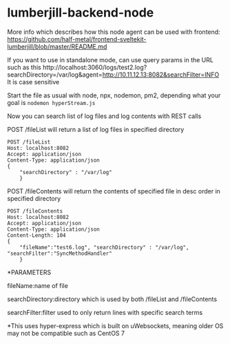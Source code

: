 # lumberjill-backend-node
More info which describes how this node agent can be used with frontend:
https://github.com/half-metal/frontend-sveltekit-lumberjill/blob/master/README.md


If you want to use in standalone mode, can use query params in the URL such as this
http://localhost:3060/logs/test2.log?searchDirectory=/var/log&agent=http://10.11.12.13:8082&searchFilter=INFO
It is case sensitive

Start the file as usual with node, npx, nodemon, pm2, depending what your goal is
```nodemon hyperStream.js```

Now you can search list of log files and log contents with REST calls

POST /fileList will return a list of log files in specified directory
```
POST /fileList
Host: localhost:8082
Accept: application/json
Content-Type: application/json
{
    "searchDirectory" : "/var/log"
    }
```
    
POST /fileContents will return the contents of specified file in desc order in specified directory
```
POST /fileContents 
Host: localhost:8082
Accept: application/json
Content-Type: application/json
Content-Length: 104
{
    "fileName":"test6.log", "searchDirectory" : "/var/log", "searchFilter":"SyncMethodHandler"
    }
```

*PARAMETERS

fileName:name of file

searchDirectory:directory which is used by both /fileList and /fileContents

searchFilter:filter used to only return lines with specific search terms


*This uses hyper-express which is built on uWebsockets, meaning older OS may not be compatible such as CentOS 7

